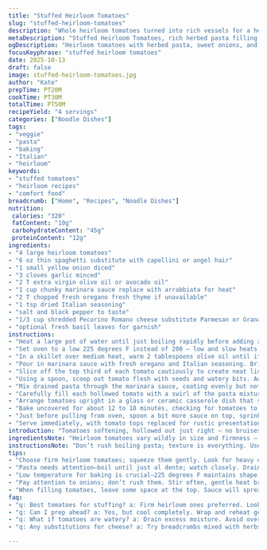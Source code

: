 ```yaml
---
title: "Stuffed Heirloom Tomatoes"
slug: "stuffed-heirloom-tomatoes"
description: "Whole heirloom tomatoes turned into rich vessels for a herbed pasta filling. Onions slowly sweetened in oil, garlic soft but not burnt. Sauce infused with fresh herbs, chunked tomato flesh folded in for extra texture and tang. Pasta cooked al dente, tossed lightly with robust sauce melded inside ripe tomato shells. Oven warming tomatoes through just enough to marry flavors, melt cheese topping gently to finish. Serving with reserved tomato caps adds rustic charm. Variations on herbs and cheeses keep this versatile. Watch for watery tomatoes or mushy shells; firmness imperative. Simple, layered, mindful technique for satisfying from start to finish."
metaDescription: "Stuffed Heirloom Tomatoes, rich herbed pasta filling, satisfying flavors work together for a vibrant Italian-inspired dish."
ogDescription: "Heirloom tomatoes with herbed pasta, sweet onions, and a burst of flavors baked lightly. Rustic presentation and comfort all in one dish."
focusKeyphrase: "stuffed heirloom tomatoes"
date: 2025-10-13
draft: false
image: stuffed-heirloom-tomatoes.jpg
author: "Kate"
prepTime: PT20M
cookTime: PT30M
totalTime: PT50M
recipeYield: "4 servings"
categories: ["Noodle Dishes"]
tags:
- "veggie"
- "pasta"
- "baking"
- "Italian"
- "heirloom"
keywords:
- "stuffed tomatoes"
- "heirloom recipes"
- "comfort food"
breadcrumb: ["Home", "Recipes", "Noodle Dishes"]
nutrition: 
 calories: "320"
 fatContent: "10g"
 carbohydrateContent: "45g"
 proteinContent: "12g"
ingredients:
- "4 large heirloom tomatoes"
- "6 oz thin spaghetti substitute with capellini or angel hair"
- "1 small yellow onion diced"
- "3 cloves garlic minced"
- "2 T extra virgin olive oil or avocado oil"
- "1 cup chunky marinara sauce replace with arrabbiata for heat"
- "2 T chopped fresh oregano fresh thyme if unavailable"
- "1 tsp dried Italian seasoning"
- "salt and black pepper to taste"
- "1/3 cup shredded Pecorino Romano cheese substitute Parmesan or Grana Padano"
- "optional fresh basil leaves for garnish"
instructions:
- "Heat a large pot of water until just boiling rapidly before adding a generous pinch of salt. Drop spaghetti in, stirring occasionally to prevent sticking. Cook until just shy of tender but still with bite. Drain and toss quickly with a splash of olive oil to keep strands separate."
- "Set oven to a low 225 degrees F instead of 200 – low and slow heats tomatoes evenly without drying out. This step won’t rush; watch color and feel not minutes."
- "In a skillet over medium heat, warm 2 tablespoons olive oil until it shimmers but does not smoke. Add diced onions, stir often until glossy and translucent, edges softening but no browning. Garlic minced fine goes in last because it burns fast, drops in and stirs immediately till fragrant, about 30 seconds."
- "Pour in marinara sauce with fresh oregano and Italian seasoning. Bring to a gentle simmer – bubbling gently without roaring. Season carefully with salt and pepper, as sauce concentration will deepen once baked."
- "Slice off the top third of each tomato cautiously to create neat lids. Keep these to the side for plating."
- "Using a spoon, scoop out tomato flesh with seeds and watery bits. Add this scooped pulp into the sauce, stirring for texture and tang. This adds moisture and freshness, key for avoiding dryness inside the tomatoes."
- "Mix drained pasta through the marinara sauce, coating evenly but not drowning. The strands should cling lightly."
- "Carefully fill each hollowed tomato with a swirl of the pasta mixture. Don’t overpack – leave room for sauce to spread inside while baking."
- "Arrange tomatoes upright in a glass or ceramic casserole dish that supports them firmly. If any tipsy, wedge small pieces of foil under base for balance."
- "Bake uncovered for about 12 to 18 minutes, checking for tomatoes to soften but keep shape. Skin should wrinkle slightly but stay taut. You’ll hear faint bubbling of sauce as it warms through."
- "Just before pulling from oven, spoon a bit more sauce on top, sprinkle with Pecorino Romano cheese. Cheese should melt gently, forming a light crust rather than brown spots."
- "Serve immediately, with tomato tops replaced for rustic presentation. Fresh basil leaves scattered on plate add aroma and color contrast."
introduction: "Tomatoes softening, hollowed out just right — no bruises, firm but not rock hard. The smell of onions sizzling, slowly turning translucent in a pool of easy olive oil. Garlic joins last, pungent but not overcooked. The sauce thickens gently, with fresh oregano lending a woodsy aroma that lifts a simple marinara into something sharper, brighter. Pasta strands slipping through boiling water until tender—watch it closely, not mushy, al dente is king here. Mixing scooped tomato flesh into sauce adds subtle texture and intensifies fresh flavor. Filling the tomato shells with tangled noodles bathed in sauce. Baking slowly, low heat coaxing flavors to meld without collapsing the tomatoes. Cheese melts lightly, a final touch that adds salty richness. A rustic meal, midweek comfort with complexity behind an ostensibly simple dish."
ingredientsNote: "Heirloom tomatoes vary wildly in size and firmness — feel before buying. Look for slightly firm, heavy for their size with taut skin to hold filling without leaking. Capellini or angel hair pasta work well here; they soak sauce without becoming clumpy. Olive oil is traditional, but avocado oil is a good neutral substitute with a higher smoke point, safe for sautéing garlic. Marinara can be swapped for spicy arrabbiata to add heat or a smoky chipotle version if you want to take risks. Fresh oregano dominates here, but if you only have thyme, it’s a worthy replacement with less assertiveness. Pecorino Romano adds a sharper edge than Parmesan; you can mix the two to balance salt and milder sweetness. If no cheese, breadcrumbs mixed with herbs and a touch of olive oil provide a pleasant crunch topping."
instructionsNote: "Don’t rush boiling pasta; texture is everything. Use a large pot for water to circulate freely, toss soon after draining with a touch of oil to prevent sticking. The slow oven temperature is critical — tomatoes build flavor during gentle warming, not roasting. Overheating shrinks them too much, turning stuffing to mush. Sauté onions slowly, frequent stirring to bring out natural sweetness without burning; garlic is added at the end to avoid bitterness. Integrating hollowed tomato flesh into sauce prevents watery gaps and intensifies freshness. When filling tomatoes, use a fork or small spoon and gently swirl pasta inside so sauce coats well. Bake uncovered for vapor to escape, capturing a lush but not soggy interior. Cheese topping melts easily; avoid broiling unless you want a scorched crust. Serve right away, or tomatoes turn mealy and lose integrity. If you must prep early, cool completely then rewarm gently wrapped in foil."
tips:
- "Choose firm heirloom tomatoes; squeeze them gently. Look for heavy ones with taut skin. Avoid any bruises. Make sure they can hold filling upright."
- "Pasta needs attention—boil until just al dente; watch closely. Drain quickly, toss with oil to prevent sticking. Time is key for texture."
- "Low temperature for baking is crucial—225 degrees F maintains shape, prevents mushy interiors. Let those tomatoes warm gradually, meld flavors."
- "Pay attention to onions; don’t rush them. Stir often, gentle heat brings out sweetness. Keep garlic last in the pan to avoid bitterness."
- "When filling tomatoes, leave some space at the top. Sauce will spread inside, adding flavor. Overpacking might cause them to burst."
faq:
- "q: Best tomatoes for stuffing? a: Firm heirloom ones preferred. Look for heaviness. Taut skin matters. Soft, bruised tomatoes won’t hold."
- "q: Can I prep ahead? a: Yes, but cool completely. Wrap and reheat gently. Do not overcook, or they’ll turn mushy. Watch closely."
- "q: What if tomatoes are watery? a: Drain excess moisture. Avoid overly ripe ones. Firmness key for stability; scoop out seeds softly."
- "q: Any substitutions for cheese? a: Try breadcrumbs mixed with herbs. Or mix different types of cheese. Pecorino or Parmesan works well."

---
```

